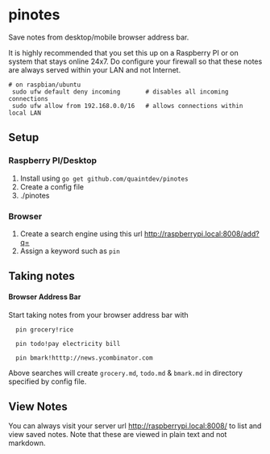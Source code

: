 # pinotes
Save notes from desktop/mobile browser address bar.   

It is highly recommended that you set this up on a Raspberry PI or on system that stays online 24x7. Do configure your firewall so that these notes are always served within your LAN and not Internet.

```
# on raspbian/ubuntu
 sudo ufw default deny incoming       # disables all incoming connections
 sudo ufw allow from 192.168.0.0/16   # allows connections within local LAN
```

## Setup

### Raspberry PI/Desktop
1. Install using `go get github.com/quaintdev/pinotes`
2. Create a config file 
3. ./pinotes

### Browser
1. Create a search engine using this url http://raspberrypi.local:8008/add?q=
2. Assign a keyword such as `pin`

## Taking notes
#### Browser Address Bar
Start taking notes from your browser address bar with

```
  pin grocery!rice

  pin todo!pay electricity bill

  pin bmark!htttp://news.ycombinator.com

```
Above searches will create `grocery.md`, `todo.md` & `bmark.md` in directory specified by config file.  

## View Notes
You can always visit your server url http://raspberrypi.local:8008/ to list and view saved notes. Note that these are viewed in plain text and not markdown.
